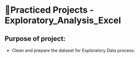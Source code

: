 # 📌Practiced Projects - Exploratory_Analysis_Excel

## Purpose of project:
* Clean and prepare the dataset for Exploratory Data process.
